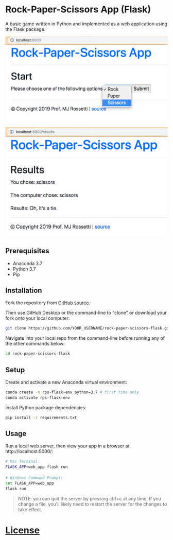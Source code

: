 # Rock-Paper-Scissors App (Flask)

A basic game written in Python and implemented as a web application using the Flask package.

![a screenshot of the start page where the user is selecting an option (rock, paper, or scissors) from a dropdown menu](img/game_screenshot_start.png)

![a screenshot of the results page, which says whether or not the user beat the computer](img/game_screenshot_results.png)

## Prerequisites

  + Anaconda 3.7
  + Python 3.7
  + Pip

## Installation

Fork the repository from [GitHub source](https://github.com/prof-rossetti/rock-paper-scissors-flask).

Then use GitHub Desktop or the command-line to "clone" or download your fork onto your local computer:

```sh
git clone https://github.com/YOUR_USERNAME/rock-paper-scissors-flask.git # this is the HTTP address, but you could alternatively use the SSH address
```

Navigate into your local repo from the command-line before running any of the other commands below:

```sh
cd rock-paper-scissors-flask
```


## Setup

Create and activate a new Anaconda virtual environment:

```sh
conda create -n rps-flask-env python=3.7 # first time only
conda activate rps-flask-env
```

Install Python package dependencies:

```sh
pip install -r requirements.txt
```

## Usage

Run a local web server, then view your app in a browser at http://localhost:5000/:

```sh
# Mac Terminal:
FLASK_APP=web_app flask run

# Windows Command Prompt:
set FLASK_APP=web_app
flask run
```

> NOTE: you can quit the server by pressing ctrl+c at any time. If you change a file, you'll likely need to restart the server for the changes to take effect.

# [License](/LICENSE.md)
